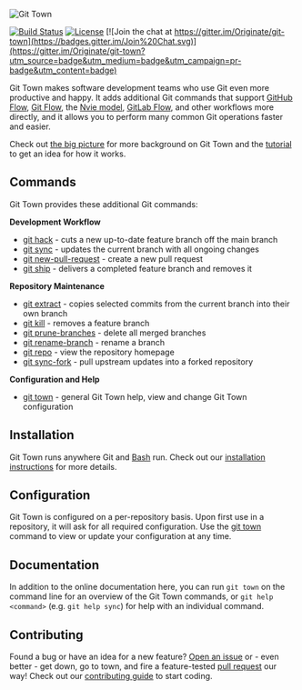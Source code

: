 ![Git Town](http://originate.github.io/git-town/documentation/logo-horizontal.svg)

[![Build Status](https://circleci.com/gh/Originate/git-town/tree/master.svg?style=shield)](https://circleci.com/gh/Originate/git-town/tree/master)
[![License](http://img.shields.io/:license-MIT-blue.svg?style=flat)](LICENSE)
[![Join the chat at https://gitter.im/Originate/git-town](https://badges.gitter.im/Join%20Chat.svg)](https://gitter.im/Originate/git-town?utm_source=badge&utm_medium=badge&utm_campaign=pr-badge&utm_content=badge)

Git Town makes software development teams who use Git even more productive and happy.
It adds additional Git commands that support
[GitHub Flow](http://scottchacon.com/2011/08/31/github-flow.html),
[Git Flow](https://www.atlassian.com/git/tutorials/comparing-workflows/feature-branch-workflow),
the [Nvie model](http://nvie.com/posts/a-successful-git-branching-model),
[GitLab Flow](https://about.gitlab.com/2014/09/29/gitlab-flow/),
and other workflows more directly,
and it allows you to perform many common Git operations faster and easier.

Check out [the big picture](documentation/background.md) for more background on Git Town
and the [tutorial](documentation/tutorial.md) to get an idea for how it works.


## Commands

Git Town provides these additional Git commands:

__Development Workflow__

* [git hack](/documentation/commands/git-hack.md) - cuts a new up-to-date feature branch off the main branch
* [git sync](/documentation/commands/git-sync.md) - updates the current branch with all ongoing changes
* [git new-pull-request](/documentation/commands/git-new-pull-request.md) - create a new pull request
* [git ship](/documentation/commands/git-ship.md) - delivers a completed feature branch and removes it


__Repository Maintenance__

* [git extract](/documentation/commands/git-extract.md) - copies selected commits from the current branch into their own branch
* [git kill](/documentation/commands/git-kill.md) - removes a feature branch
* [git prune-branches](/documentation/commands/git-prune-branches.md) - delete all merged branches
* [git rename-branch](/documentation/commands/git-rename-branch.md) - rename a branch
* [git repo](/documentation/commands/git-repo.md) - view the repository homepage
* [git sync-fork](/documentation/commands/git-sync-fork.md) - pull upstream updates into a forked repository


__Configuration and Help__

* [git town](/documentation/commands/git-town.md) - general Git Town help, view and change Git Town configuration


## Installation

Git Town runs anywhere Git and [Bash](https://www.gnu.org/software/bash/bash.html) run.
Check out our [installation instructions](documentation/installation.md) for more details.


## Configuration

Git Town is configured on a per-repository basis.
Upon first use in a repository, it will ask for all required configuration.
Use the [git town](/documentation/commands/git-town.md) command to view or update your configuration at any time.


## Documentation

In addition to the online documentation here,
you can run `git town` on the command line for an overview of the Git Town commands,
or `git help <command>` (e.g. `git help sync`) for help with an individual command.


## Contributing

Found a bug or have an idea for a new feature?
[Open an issue](https://github.com/Originate/git-town/issues/new)
or - even better - get down, go to town, and fire a feature-tested
[pull request](https://help.github.com/articles/using-pull-requests/)
our way! Check out our [contributing guide](/CONTRIBUTING.md) to start coding.
